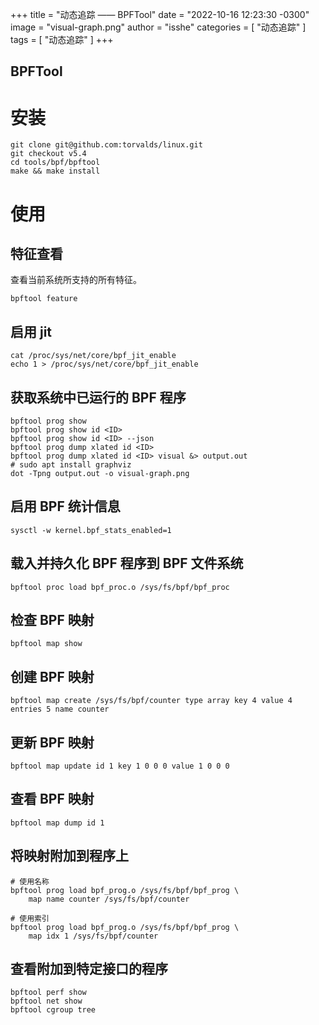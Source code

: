 +++
title = "动态追踪 —— BPFTool"
date = "2022-10-16 12:23:30 -0300"
image = "visual-graph.png"
author = "isshe"
categories = [ "动态追踪" ]
tags = [ "动态追踪" ]
+++

BPFTool
---


# 安装

```shell
git clone git@github.com:torvalds/linux.git
git checkout v5.4
cd tools/bpf/bpftool
make && make install
```

# 使用

## 特征查看

查看当前系统所支持的所有特征。

```shell
bpftool feature
```

## 启用 jit

```shell
cat /proc/sys/net/core/bpf_jit_enable
echo 1 > /proc/sys/net/core/bpf_jit_enable
```

## 获取系统中已运行的 BPF 程序

```shell
bpftool prog show
bpftool prog show id <ID>
bpftool prog show id <ID> --json
bpftool prog dump xlated id <ID>
bpftool prog dump xlated id <ID> visual &> output.out
# sudo apt install graphviz
dot -Tpng output.out -o visual-graph.png
```

## 启用 BPF 统计信息

```shell
sysctl -w kernel.bpf_stats_enabled=1
```

## 载入并持久化 BPF 程序到 BPF 文件系统

```shell
bpftool proc load bpf_proc.o /sys/fs/bpf/bpf_proc
```

## 检查 BPF 映射

```shell
bpftool map show
```

## 创建 BPF 映射

```shell
bpftool map create /sys/fs/bpf/counter type array key 4 value 4 entries 5 name counter
```

## 更新 BPF 映射

```shell
bpftool map update id 1 key 1 0 0 0 value 1 0 0 0
```

## 查看 BPF 映射

```shell
bpftool map dump id 1
```

## 将映射附加到程序上

```shell
# 使用名称
bpftool prog load bpf_prog.o /sys/fs/bpf/bpf_prog \
    map name counter /sys/fs/bpf/counter

# 使用索引
bpftool prog load bpf_prog.o /sys/fs/bpf/bpf_prog \
    map idx 1 /sys/fs/bpf/counter
```

## 查看附加到特定接口的程序

```shell
bpftool perf show
bpftool net show
bpftool cgroup tree
```